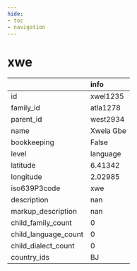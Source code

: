 ```yaml
---
hide:
- toc
- navigation
---
```

# xwe
|                      | info      |
|:---------------------|:----------|
| id                   | xwel1235  |
| family_id            | atla1278  |
| parent_id            | west2934  |
| name                 | Xwela Gbe |
| bookkeeping          | False     |
| level                | language  |
| latitude             | 6.41342   |
| longitude            | 2.02985   |
| iso639P3code         | xwe       |
| description          | nan       |
| markup_description   | nan       |
| child_family_count   | 0         |
| child_language_count | 0         |
| child_dialect_count  | 0         |
| country_ids          | BJ        |